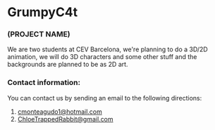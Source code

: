 # GrumpyC4t
### (PROJECT NAME) 

We are two students at CEV Barcelona, we're planning to do a 3D/2D animation, we will do 3D characters and some other stuff and the backgrounds are planned to be as 2D art.

### Contact information:
 You can contact us by sending an email to the following directions:
 1. cmonteagudo1@hotmail.com
 1. ChloeTrappedRabbit@gmail.com
